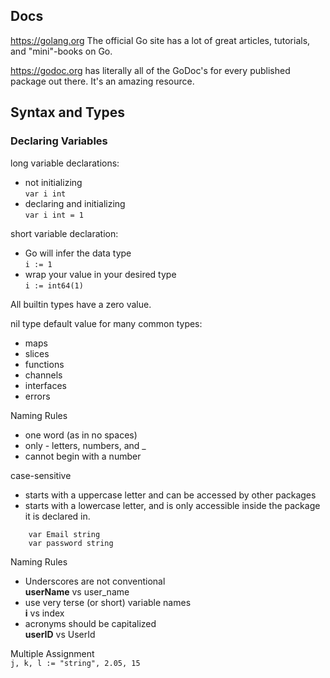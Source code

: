 ## **Docs** 
https://golang.org The official Go site has a lot of great articles, tutorials, and "mini"-books on Go.

https://godoc.org has literally all of the GoDoc's for every published package out there. It's an amazing resource.

## **Syntax and Types**
### Declaring Variables 
long variable declarations:
- not initializing  
```var i int```
- declaring and initializing   
```var i int = 1``` 

short variable declaration:
- Go will infer the data type   
```i := 1```
- wrap your value in your desired type  
```i := int64(1)```

All builtin types have a zero value.

nil type default value for many common types:
- maps
- slices
- functions
- channels
- interfaces
- errors

Naming Rules  
- one word (as in no spaces)
- only - letters, numbers, and _
- cannot begin with a number

case-sensitive 
- starts with a uppercase letter and can be accessed by other packages
- starts with a lowercase letter, and is only accessible inside the package it is declared in.
```
    var Email string  
    var password string  
```

Naming Rules  

- Underscores are not conventional  
**userName** vs user_name 
- use very terse (or short) variable names    
**i** vs index   
- acronyms should be capitalized     
**userID** vs UserId 

Multiple Assignment  
    ```j, k, l := "string", 2.05, 15```